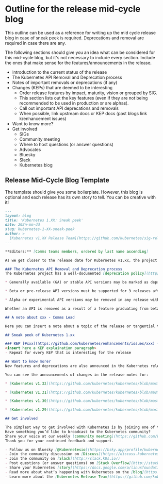 # Outline for the release mid-cycle blog
This outline can be used as a reference for writing up the mid cycle release blog in case of sneak peek is required. Deprecations and removal are required in case there are any.

The following sections should give you an idea what can be considered for this mid-cycle blog, but it's not necessary to include every section. Include the ones that make sense for the features/announcements in the release.

* Introduction to the current status of the release
* The Kubernetes API Removal and Deprecation process
* Notes of important removals or deprecations (if any)
* Changes (KEPs) that are deemed to be interesting
    * Order release features by impact, maturity, vision or grouped by SIG.
    * This section lists out the key features (even if they are not being recommended to be used in production or are alphas).
    * Call out important API deprecations and removals
    * When possible, link upstream docs or KEP docs (past blogs link k/enhancement issues)
* Want to know more?
* Get involved
    * SIGs
    * Community meeting
    * Where to host questions (or answer questions) 
    * Advocates
    * Bluesky
    * Slack
    * Kubernetes blog


## Release Mid-Cycle Blog Template

The template should give you some boilerplate. However, this blog is optional and each release has its own story to tell. You can be creative with it!

```md
---
layout: blog
title: 'Kubernetes 1.XX: Sneak peek'
date: 202n-mm-dd
slug: kubernetes-1-XX-sneak-peek
author: >
  [Kubernetes v1.XX Release Team](https://github.com/kubernetes/sig-release/blob/master/releases/release-1.XX/release-team.md)
---

**Editors:** [Comms teams members, ordered by last name ascending]

As we get closer to the release date for Kubernetes v1.xx, the project develops and matures, features may be deprecated, removed, or replaced with better ones for the project's overall health. This blog outlines some of the planned changes for the Kubernetes 1.xx release, that the release team feels you should be aware off for the continued mantainance of your Kubernetes enviroment and keeping up to date with the latest changes. Information listed below is based on the current status of the v1.xx release and may change before the actual release date. 

### The Kubernetes API Removal and Deprecation process
The Kubernetes project has a well-documented [deprecation policy](https://kubernetes.io/docs/reference/using-api/deprecation-policy/) for features. This policy states that stable APIs may only be deprecated when a newer, stable version of that same API is available and that APIs have a minimum lifetime for each stability level. A deprecated API has been marked for removal in a future Kubernetes release, it will continue to function until removal (at least one year from the deprecation), but usage will result in a warning being displayed. Removed APIs are no longer available in the current version, at which point you must migrate to using the replacement.

* Generally available (GA) or stable API versions may be marked as deprecated but must not be removed within a major version of Kubernetes.

* Beta or pre-release API versions must be supported for 3 releases after the deprecation.

* Alpha or experimental API versions may be removed in any release without prior deprecation notice, this process can become a withdrawal in cases where a different implementation for the same feature is already in place.

Whether an API is removed as a result of a feature graduating from beta to stable or because that API simply did not succeed, all removals comply with this deprecation policy. Whenever an API is removed, migration options are communicated in the [documentation](https://kubernetes.io/docs/reference/using-api/deprecation-guide/).

## A note about xxx - Comms Lead

Here you can insert a note about a topic of the release or tangential to it. This can be a note about a feature, a process, or a community initiative that you think is important to highlight in the mid-cycle blog.

## Sneak peek of Kubernetes 1.xx

### KEP [#xxx](https://github.com/kubernetes/enhancements/issues/xxx) - Comms Owner
<insert here a KEP explaination paragraph>
- Repeat for every KEP that is interesting for the release

## Want to know more?
New features and deprecations are also announced in the Kubernetes release notes. We will formally announce what's new in [Kubernetes v1.xx](https://github.com/kubernetes/kubernetes/blob/master/CHANGELOG/CHANGELOG-1.xx.md) as part of the CHANGELOG for that release.

You can see the announcements of changes in the release notes for:

* [Kubernetes v1.32](https://github.com/kubernetes/kubernetes/blob/master/CHANGELOG/CHANGELOG-1.32.md)

* [Kubernetes v1.31](https://github.com/kubernetes/kubernetes/blob/master/CHANGELOG/CHANGELOG-1.31.md)

* [Kubernetes v1.30](https://github.com/kubernetes/kubernetes/blob/master/CHANGELOG/CHANGELOG-1.30.md)

* [Kubernetes v1.29](https://github.com/kubernetes/kubernetes/blob/master/CHANGELOG/CHANGELOG-1.29.md)

## Get involved

The simplest way to get involved with Kubernetes is by joining one of the many [Special Interest Groups](https://github.com/kubernetes/community/blob/master/sig-list.md) (SIGs) that align with your interests. 
Have something you’d like to broadcast to the Kubernetes community? 
Share your voice at our weekly [community meeting](https://github.com/kubernetes/community/tree/master/communication), and through the channels below. 
Thank you for your continued feedback and support.

- Follow us on Bluesky [@Kubernetesio](https://bsky.app/profile/kubernetes.io) for the latest updates
- Join the community discussion on [Discuss](https://discuss.kubernetes.io/)
- Join the community on [Slack](http://slack.k8s.io/)
- Post questions (or answer questions) on [Stack Overflow](http://stackoverflow.com/questions/tagged/kubernetes)
- Share your Kubernetes [story](https://docs.google.com/a/linuxfoundation.org/forms/d/e/1FAIpQLScuI7Ye3VQHQTwBASrgkjQDSS5TP0g3AXfFhwSM9YpHgxRKFA/viewform)
- Read more about what’s happening with Kubernetes on the [blog](https://kubernetes.io/blog/)
- Learn more about the [Kubernetes Release Team](https://github.com/kubernetes/sig-release/tree/master/release-team)
```